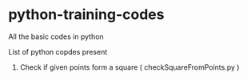 # python-training-codes
All the basic codes in python


List of python copdes present

1. Check if given points form a square ( checkSquareFromPoints.py )
